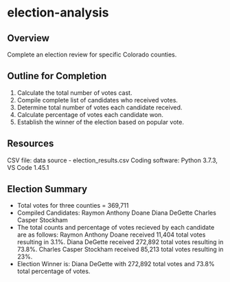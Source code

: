 # election-analysis
## Overview
Complete an election review for specific Colorado counties.

## Outline for Completion
 1. Calculate the total number of votes cast.
 2. Compile complete list of candidates who received votes.
 3. Determine total number of votes each candidate received.
 4. Calculate percentage of votes each candidate won.
 5. Establish the winner of the election based on popular vote.
 
## Resources
  CSV file: data source - election_results.csv
  Coding software: Python 3.7.3, VS Code 1.45.1
  
## Election Summary
- Total votes for three counties = 369,711
- Compiled Candidates:
  Raymon Anthony Doane
  Diana DeGette
  Charles Casper Stockham
- The total counts and percentage of votes recieved by each candidate are as follows:
  Raymon Anthony Doane    received 11,404 total votes resulting in 3.1%.
  Diana DeGette           received 272,892 total votes resulting in 73.8%.
  Charles Casper Stockham received 85,213 total votes resulting in 23%.
- Election Winner is:
  Diana DeGette with 272,892 total votes and 73.8% total percentage of votes.
